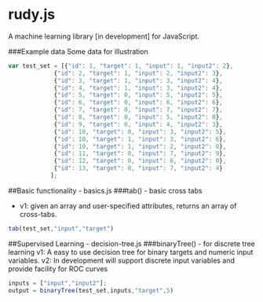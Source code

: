 # rudy.js
A machine learning library [in development] for JavaScript.

###Example data
Some data for illustration
```javascript
var test_set = [{"id": 1, "target": 1, "input": 1, "input2": 2},
             {"id": 2, "target": 1, "input": 2, "input2": 3},
             {"id": 3, "target": 1, "input": 3, "input2": 4},
             {"id": 4, "target": 1, "input": 3, "input2": 4},
             {"id": 5, "target": 0, "input": 5, "input2": 5},
             {"id": 6, "target": 0, "input": 6, "input2": 6},
             {"id": 7, "target": 0, "input": 7, "input2": 7},
             {"id": 8, "target": 0, "input": 5, "input2": 8},
             {"id": 9, "target": 0, "input": 4, "input2": 3},
             {"id": 10, "target": 0, "input": 3, "input2": 5},
             {"id": 10, "target": 1, "input": 3, "input2": 6},
             {"id": 10, "target": 1, "input": 2, "input2": 8},
             {"id": 11, "target": 0, "input": 7, "input2": 9},
             {"id": 12, "target": 0, "input": 6, "input2": 0},
             {"id": 13, "target": 0, "input": 7, "input2": 4}
            ];
```

##Basic functionality - basics.js
###tab() - basic cross tabs 
- v1: given an array and user-specified attributes, returns an array of cross-tabs.
```javascript
tab(test_set,"input","target")
```

##Supervised Learning - decision-tree.js
###binaryTree() - for discrete tree learning
v1: A easy to use decision tree for binary targets and numeric input variables.
v2: In development will support discrete input variables and provide facility for ROC curves
```javascript
inputs = ["input","input2"];
output = binaryTree(test_set,inputs,"target",5)
```
